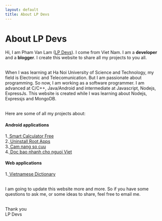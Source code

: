 ```yaml
---
layout: default
title: About LP Devs
---
```


<div class="post">
	<h1 class="pageTitle">About LP Devs</h1>
  Hi, I am Pham Van Lam (<a href='https://lpdevs.herokuapp.com/'>LP Devs</a>). I come from Viet Nam. I am a <b>developer</b> and a <b>blogger</b>. I create this website to share all my projects to you all.
  <br><br>

  When I was learning at Ha Noi University of Science and Technology, my field is Electronic and Telecomunication. But I am passionate about programming. So now, I am working as a software programmer. 
  I am advanced at C/C++, Java/Android and intermediate at Javascript, Nodejs, ExpressJs. This website is created while I was learning about Nodejs, Expressjs and MongoDB.
  <br><br>

  Here are some of all my projects about:

  <h4>Android applications</h4>
    1.<a href='https://play.google.com/store/apps/details?id=com.lampv.calculators'> Smart Calculator Free </a><br>
    2.<a href='https://play.google.com/store/apps/details?id=com.ss.stp.uninstallrootapps'> Uninstall Root Apps </a><br>
    3.<a href='https://play.google.com/store/apps/details?id=com.ss.stp.camnangsocuu'> Cam nang so cuu</a><br>
    4.<a href='https://play.google.com/store/apps/details?id=com.ss.stp.rssnewsreader'> Doc bao nhanh cho nguoi Viet</a><br>
  <h4>Web applications</h4>
    1.<a href='https://lpdevs.herokuapp.com/dictionary'> Vietnamese Dictionary</a>
  <br><br>

  I am going to update this website more and more. So if you have some questions to ask me, or some ideas to share, feel free to email me.
  <br><br>

  Thank you <br>
  LP Devs
  <br>
  <br>
  <br>
</div>
